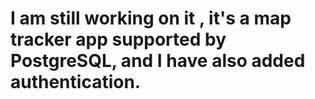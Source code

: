 # I am still working on it , it's a map tracker app supported by PostgreSQL, and I have also added authentication.
